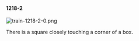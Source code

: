 #### 1218-2
![train-1218-2-0.png](https://github.com/lil-lab/nlvr/raw/master/nlvr/train/images/7/train-1218-2-0.png "train-1218-2-0.png")

There is a square closely touching a corner of a box.